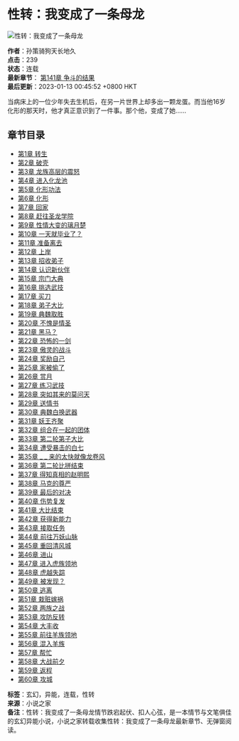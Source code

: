 # 性转：我变成了一条母龙

![性转：我变成了一条母龙](/static/default/img/nocover.jpg)

**作者**：孙策骑狗天长地久  
**点击**：239  
**状态**：连载  
**最新章节**： [第141章 争斗的结果](/b/323646/c/2792595 "第141章 争斗的结果")  
**最后更新**：2023-01-13 00:45:52 +0800 HKT  

当病床上的一位少年失去生机后，在另一片世界上却多出一颗龙蛋。而当他16岁化形的那天时，他才真正意识到了一件事。那个他，变成了她……

## 章节目录

- [第1章 转生](/b/323646/c/499952 "第1章  转生")
- [第2章 破壳](/b/323646/c/499956 "第2章  破壳")
- [第3章 龙族高层的震怒](/b/323646/c/499961 "第3章  龙族高层的震怒")
- [第4章 进入化龙池](/b/323646/c/499964 "第4章  进入化龙池")
- [第5章 化形功法](/b/323646/c/499967 "第5章  化形功法")
- [第6章 化形](/b/323646/c/499974 "第6章  化形")
- [第7章 回家](/b/323646/c/499975 "第7章  回家")
- [第8章 赶往圣龙学院](/b/323646/c/499978 "第8章  赶往圣龙学院")
- [第9章 性情大变的璃月楚](/b/323646/c/499983 "第9章  性情大变的璃月楚")
- [第10章 一天就毕业了？](/b/323646/c/499986 "第10章  一天就毕业了？")
- [第11章 准备离去](/b/323646/c/499990 "第11章  准备离去")
- [第12章 上岸](/b/323646/c/499995 "第12章  上岸")
- [第13章 招收弟子](/b/323646/c/500000 "第13章  招收弟子")
- [第14章 认识新伙伴](/b/323646/c/500002 "第14章  认识新伙伴")
- [第15章 宗门大典](/b/323646/c/500004 "第15章  宗门大典")
- [第16章 挑选武技](/b/323646/c/500007 "第16章  挑选武技")
- [第17章 买刀](/b/323646/c/500012 "第17章  买刀")
- [第18章 弟子大比](/b/323646/c/500016 "第18章  弟子大比")
- [第19章 典魏取胜](/b/323646/c/500019 "第19章  典魏取胜")
- [第20章 不愧是情圣](/b/323646/c/500023 "第20章  不愧是情圣")
- [第21章 黑马？](/b/323646/c/500026 "第21章  黑马？")
- [第22章 恐怖的一剑](/b/323646/c/500029 "第22章  恐怖的一剑")
- [第23章 傲灵的战斗](/b/323646/c/500032 "第23章  傲灵的战斗")
- [第24章 奖励自己](/b/323646/c/500040 "第24章  奖励自己")
- [第25章 家被偷了](/b/323646/c/500044 "第25章  家被偷了")
- [第26章 赏月](/b/323646/c/500049 "第26章  赏月")
- [第27章 练习武技](/b/323646/c/500054 "第27章  练习武技")
- [第28章 突如其来的莫问天](/b/323646/c/500061 "第28章  突如其来的莫问天")
- [第29章 送情书](/b/323646/c/500066 "第29章  送情书")
- [第30章 典魏白换武器](/b/323646/c/500074 "第30章  典魏白换武器")
- [第31章 妖王齐聚](/b/323646/c/500081 "第31章  妖王齐聚")
- [第32章 组合在一起的团体](/b/323646/c/500084 "第32章  组合在一起的团体")
- [第33章 第二轮第子大比](/b/323646/c/500088 "第33章  第二轮第子大比")
- [第34章 遭受暴击的白七](/b/323646/c/500093 "第34章  遭受暴击的白七")
- [第35章 _ _ 来的太快就像龙卷风](/b/323646/c/500097 "第35章  _ _ 来的太快就像龙卷风")
- [第36章 第二轮比拼结束](/b/323646/c/500101 "第36章  第二轮比拼结束")
- [第37章 得知真相的赵明熙](/b/323646/c/500108 "第37章  得知真相的赵明熙")
- [第38章 马克的尊严](/b/323646/c/500111 "第38章  马克的尊严")
- [第39章 最后的对决](/b/323646/c/500115 "第39章  最后的对决")
- [第40章 伤势复发](/b/323646/c/500117 "第40章  伤势复发")
- [第41章 大比结束](/b/323646/c/500121 "第41章  大比结束")
- [第42章 获得新能力](/b/323646/c/500124 "第42章  获得新能力")
- [第43章 接取任务](/b/323646/c/500128 "第43章  接取任务")
- [第44章 前往万妖山脉](/b/323646/c/500132 "第44章  前往万妖山脉")
- [第45章 重回清风城](/b/323646/c/500136 "第45章  重回清风城")
- [第46章 进山](/b/323646/c/500139 "第46章  进山")
- [第47章 进入虎族领地](/b/323646/c/500143 "第47章  进入虎族领地")
- [第48章 虎越失踪](/b/323646/c/500147 "第48章  虎越失踪")
- [第49章 被发现？](/b/323646/c/500151 "第49章  被发现？")
- [第50章 逃离](/b/323646/c/500155 "第50章  逃离")
- [第51章 栽赃嫁祸](/b/323646/c/500160 "第51章  栽赃嫁祸")
- [第52章 两族之战](/b/323646/c/500165 "第52章  两族之战")
- [第53章 攻防反转](/b/323646/c/500168 "第53章  攻防反转")
- [第54章 大丰收](/b/323646/c/500173 "第54章  大丰收")
- [第55章 前往羊族领地](/b/323646/c/500176 "第55章  前往羊族领地")
- [第56章 混入羊族](/b/323646/c/500183 "第56章  混入羊族")
- [第57章 帮忙](/b/323646/c/500187 "第57章  帮忙")
- [第58章 大战前夕](/b/323646/c/500190 "第58章  大战前夕")
- [第59章 返程](/b/323646/c/500195 "第59章  返程")
- [第60章 攻城](/b/323646/c/500198 "第60章  攻城")

**标签**：玄幻，异能，连载，性转  
**来源**：小说之家  
**备注**：性转：我变成了一条母龙情节跌宕起伏、扣人心弦，是一本情节与文笔俱佳的玄幻异能小说，小说之家转载收集性转：我变成了一条母龙最新章节、无弹窗阅读。